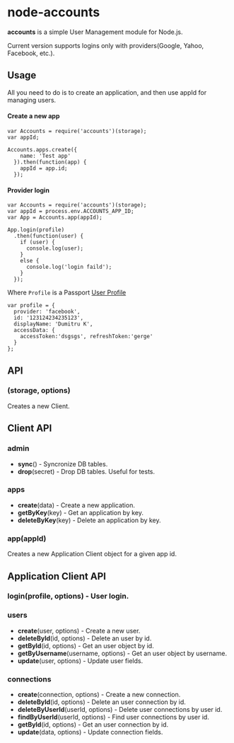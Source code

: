 # node-accounts

**accounts** is a simple User Management module for Node.js.

Current version supports logins only with providers(Google, Yahoo, Facebook, etc.).

## Usage

All you need to do is to create an application, and then use appId for managing users.

#### Create a new app
```
var Accounts = require('accounts')(storage);
var appId;

Accounts.apps.create({
    name: 'Test app'
  }).then(function(app) {
    appId = app.id;
  });
```

#### Provider login
```
var Accounts = require('accounts')(storage);
var appId = process.env.ACCOUNTS_APP_ID;
var App = Accounts.app(appId);

App.login(profile)
  .then(function(user) {
    if (user) {
      console.log(user);
    }
    else {
      console.log('login faild');
    }
  });
```
Where `Profile` is a Passport [User Profile](http://passportjs.org/guide/profile/)
```
var profile = {
  provider: 'facebook',
  id: '123124234235123',
  displayName: 'Dumitru K',
  accessData: {
    accessToken:'dsgsgs', refreshToken:'gerge'
  }
};
```

## API

### (storage, options)

Creates a new Client.

## Client API

### admin

- **sync**() - Syncronize DB tables.
- **drop**(secret) - Drop DB tables. Useful for tests.

### apps

- **create**(data) - Create a new application.
- **getByKey**(key) - Get an application by key.
- **deleteByKey**(key) - Delete an application by key.

### app(appId)

Creates a new Application Client object for a given app id.

## Application Client API

### login(profile, options) - User login.

### users

- **create**(user, options) - Create a new user.
- **deleteById**(id, options) - Delete an user by id.
- **getById**(id, options) - Get an user object by id.
- **getByUsername**(username, options) - Get an user object by username.
- **update**(user, options) - Update user fields.

### connections

- **create**(connection, options) - Create a new connection.
- **deleteById**(id, options) - Delete an user connection by id.
- **deleteByUserId**(userId, options) - Delete user connections by user id.
- **findByUserId**(userId, options) - Find user connections by user id.
- **getById**(id, options) - Get an user connection by id.
- **update**(data, options) - Update connection fields.
